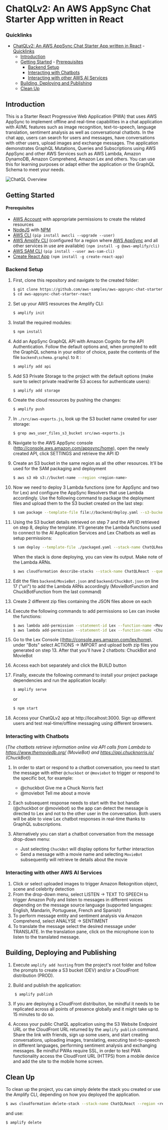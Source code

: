 # ChatQLv2: An AWS AppSync Chat Starter App written in React

### Quicklinks

- [ChatQLv2: An AWS AppSync Chat Starter App written in React](#chatqlv2-an-aws-appsync-chat-starter-app-written-in-react)
        - [Quicklinks](#quicklinks)
    - [Introduction](#introduction)
    - [Getting Started](#getting-started)
            - [Prerequisites](#prerequisites)
        - [Backend Setup](#backend-setup)
        - [Interacting with Chatbots](#interacting-with-chatbots)
        - [Interacting with other AWS AI Services](#interacting-with-other-aws-ai-services)
    - [Building, Deploying and Publishing](#building-deploying-and-publishing)
    - [Clean Up](#clean-up)

## Introduction

This is a Starter React Progressive Web Application (PWA) that uses AWS AppSync to implement offline and real-time capabilities in a chat application with AI/ML features such as image recognition, text-to-speech, language translation, sentiment analysis as well as conversational chatbots. In the chat app, users can search for users and messages, have conversations with other users, upload images and exchange messages. The application demonstrates GraphQL Mutations, Queries and Subscriptions using AWS AppSync and other AWS Services such as AWS Lambda, Amazon DynamoDB, Amazon Comprehend, Amazon Lex and others. You can use this for learning purposes or adapt either the application or the GraphQL Schema to meet your needs.

![ChatQL Overview](/media/ChatQLv2.png)

## Getting Started

#### Prerequisites

- [AWS Account](https://aws.amazon.com/mobile/details) with appropriate permissions to create the related resources
- [NodeJS](https://nodejs.org/en/download/) with [NPM](https://docs.npmjs.com/getting-started/installing-node)
- [AWS CLI](http://docs.aws.amazon.com/cli/latest/userguide/installing.html) `(pip install awscli --upgrade --user)`
- [AWS Amplify CLI](https://github.com/aws-amplify/amplify-cli) (configured for a region where [AWS AppSync](https://docs.aws.amazon.com/general/latest/gr/rande.html) and all other services in use are available) `(npm install -g @aws-amplify/cli)`
- [AWS SAM CLI](https://github.com/awslabs/aws-sam-cli) `(pip install --user aws-sam-cli)`
- [Create React App](https://github.com/facebook/create-react-app) `(npm install -g create-react-app)`

### Backend Setup

1. First, clone this repository and navigate to the created folder:

   ```bash
   $ git clone https://github.com/aws-samples/aws-appsync-chat-starter-react.git
   $ cd aws-appsync-chat-starter-react
   ```

2. Set up your AWS resources the Amplify CLI:

   ```bash
   $ amplify init
   ```

3. Install the required modules:

   ```bash
   $ npm install
   ```

4. Add an AppSync GraphQL API with Amazon Cognito for the API Authentication. Follow the default options and, when prompted to edit the GraphQL schema in your editor of choice, paste the contents of the file `backend\schema.graphql` to it :

   ```bash
   $ amplify add api
   ```

5. Add S3 Private Storage to the project with the default options (make sure to select private read/write S3 access for authenticate users):

   ```bash
   $ amplify add storage
   ```

6. Create the cloud resources by pushing the changes:

   ```bash
   $ amplify push
   ```

7. In `./src/aws-exports.js`, look up the S3 bucket name created for user storage:

   ```bash
   $ grep aws_user_files_s3_bucket src/aws-exports.js
   ```

8. Navigate to the AWS AppSync console (http://console.aws.amazon.com/appsync/home), open the newly created API, click SETTINGS and retrieve the API ID

9. Create an S3 bucket in the same region as all the other resources. It'll be used for the SAM packaging and deployment

   ```bash
   $ aws s3 mb s3://bucket-name --region <region-name>
   ```

10. Now we need to deploy 3 Lambda functions (one for AppSync and two for Lex) and configure the AppSync Resolvers that use Lambda accordingly. Use the following command to package the deployment files and upload them to the S3 bucket created on the last step:

    ```bash
    $ sam package --template-file file://backend/deploy.yaml --s3-bucket bucket-name --output-template-file packaged.yaml
    ```

11. Using the S3 bucket details retrieved on step 7 and the API ID retrieved on step 8, deploy the template. It'll generate the Lambda functions used to connect to the AI Application Services and Lex Chatbots as well as setup permissions:

    ```bash
    $ sam deploy --template-file ./packaged.yaml --stack-name ChatQLReact --capabilities CAPABILITY_IAM --parameter-overrides appSyncAPI=<API_ID_FROM_APPSYNC_CONSOLE> s3Bucket=<S3_BUCKET_FROM_AWS_EXPORTS> --region <region-name>
    ```

    When the stack is done deploying, you can view its output. Make note of the Lambda ARNs.

    ```bash
    $ aws cloudformation describe-stacks --stack-name ChatQLReact --query Stacks[0].Outputs --region <region-name>
    ```

12. Edit the files `backend/MovieBot.json` and `backend/ChuckBot.json` on line 17 ("uri") to add the Lambda ARNs accordingly (MovieBotFunction and ChuckBotFunction from the last command)

13. Create 2 different zip files containing the JSON files above on each
14. Execute the following commands to add permissions so Lex can invoke the functions:

    ```bash
    $ aws lambda add-permission --statement-id Lex --function-name <MovieBot Lambda ARN> --action lambda:\* --principal lex.amazonaws.com --region <region-name>
    $ aws lambda add-permission --statement-id Lex --function-name <ChuckBot Lambda ARN> --action lambda:\* --principal lex.amazonaws.com --region <region-name>
    ```

15. Go to the Lex Console ((http://console.aws.amazon.com/lex/home), under "Bots" select ACTIONS -> IMPORT and upload both zip files you generated on step 13. After that you'll have 2 chatbots: ChuckBot and MovieBot
16. Access each bot separately and click the BUILD button
17. Finally, execute the following command to install your project package dependencies and run the application locally:

    ```bash
    $ amplify serve
    ```

    or

    ```bash
    $ npm start
    ```

18. Access your ChatQLv2 app at http://localhost:3000. Sign up different users and test real-time/offline messaging using different browsers.

### Interacting with Chatbots

(_The chatbots retrieve information online via API calls from Lambda to https://www.themoviedb.org/ (MovieBot) and https://api.chucknorris.io/ (ChuckBot)_)

1. In order to start or respond to a chatbot conversation, you need to start the message with either `@chuckbot` or `@moviebot` to trigger or respond to the specific bot, for example:

   - @chuckbot Give me a Chuck Norris fact
   - @moviebot Tell me about a movie

2. Each subsequent response needs to start with the bot handle (@chuckbot or @moviebot) so the app can detect the message is directed to Lex and not to the other user in the conversation. Both users will be able to view Lex chatbot responses in real-time thanks to GraphQL subscriptions.
3. Alternatively you can start a chatbot conversation from the message drop-down menu:

   - Just selecting `ChuckBot` will display options for further interaction
   - Send a message with a movie name and selecting `MovieBot` subsequently will retrieve te details about the movie

### Interacting with other AWS AI Services

1. Click or select uploaded images to trigger Amazon Rekognition object, scene and celebrity detection
2. From the drop-down menu, select LISTEN -> TEXT TO SPEECH to trigger Amazon Polly and listen to messages in different voices depending on the message source language (supported languages: English, Mandarin, Portuguese, French and Spanish)
3. To perform message entity and sentiment analysis via Amazon Comprehend, select ANALYSE -> SENTIMENT
4. To translate the message select the desired message under TRANSLATE. In the translation pane, click on the microphone icon to listen to the translated message.

## Building, Deploying and Publishing

1. Execute `amplify add hosting` from the project's root folder and follow the prompts to create a S3 bucket (DEV) and/or a CloudFront distribution (PROD).

2. Build and publish the application:

```bash
    $ amplify publish
```

3. If you are deploying a CloudFront distribuiton, be mindful it needs to be replicated across all points of presence globally and it might take up to 15 minutes to do so.

4. Access your public ChatQL application using the S3 Website Endpoint URL or the CloudFront URL returned by the `amplify publish` command. Share the link with friends, sign up some users, and start creating conversations, uploading images, translating, executing text-to-speech in different languages, performing sentiment analysis and exchanging messages. Be mindful PWAs require SSL, in order to test PWA functionality access the CloudFront URL (HTTPS) from a mobile device and add the site to the mobile home screen.

## Clean Up

To clean up the project, you can simply delete the stack you created or use the Amplify CLI, depending on how you deployed the application.

```bash
$ aws cloudformation delete-stack --stack-name ChatQLReact --region <region-name>
```

and use:

```
$ amplify delete
```

